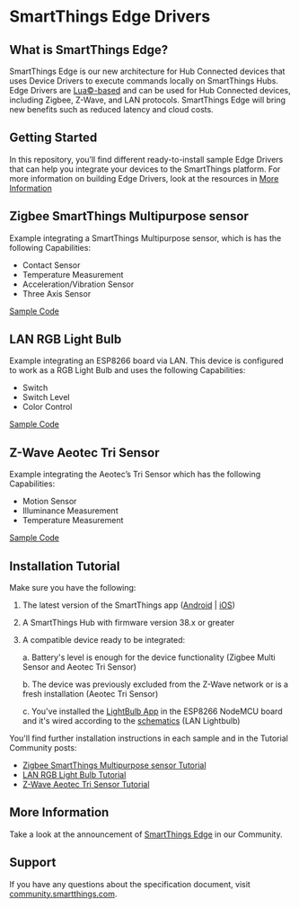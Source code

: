# SmartThings Edge Drivers

## What is SmartThings Edge?
SmartThings Edge is our new architecture for Hub Connected devices that uses Device Drivers to execute commands locally on SmartThings Hubs. Edge Drivers are [Lua©-based](https://www.lua.org/) and can be used for Hub Connected devices, including Zigbee, Z-Wave, and LAN protocols. SmartThings Edge will bring new benefits such as reduced latency and cloud costs.


## Getting Started
In this repository, you’ll find different ready-to-install sample Edge Drivers that can help you integrate your devices to the SmartThings platform.
For more information on building Edge Drivers, look at the resources in [More Information](#More-Information)

## Zigbee SmartThings Multipurpose sensor
Example integrating a SmartThings Multipurpose sensor, which is has the following Capabilities:
 - Contact Sensor
 - Temperature Measurement
 - Acceleration/Vibration Sensor
 - Three Axis Sensor

[Sample Code](https://github.com/SmartThingsDevelopers/DeviceDrivers/blob/main/st-multipurpose-sensor)


## LAN RGB Light Bulb
Example integrating an ESP8266 board via LAN. This device is configured to work as a RGB Light Bulb and uses the following Capabilities:
  - Switch
  - Switch Level
  - Color Control

[Sample Code](https://github.com/SmartThingsDevelopers/DeviceDrivers/blob/main/lightbulb-lan-esp8266)


## Z-Wave Aeotec Tri Sensor
Example integrating the Aeotec’s Tri Sensor which has the following Capabilities:
 - Motion Sensor
 - Illuminance Measurement
 - Temperature Measurement

[Sample Code](https://github.com/SmartThingsDevelopers/DeviceDrivers/blob/main/aeotec-trisensor)

## Installation Tutorial
Make sure you have the following:
1. The latest version of the SmartThings app ([Android](https://play.google.com/store/apps/details?id=com.samsung.android.oneconnect) | [iOS](https://apps.apple.com/us/app/smartthings/id1222822904))
2. A SmartThings Hub with firmware version 38.x or greater
3. A compatible device ready to be integrated:

   a. Battery's level is enough for the device functionality (Zigbee Multi Sensor and Aeotec Tri Sensor)
   
   b. The device was previously excluded from the Z-Wave network or is a fresh installation (Aeotec Tri Sensor)
   
   c. You've installed the [LightBulb App](https://github.com/SmartThingsDevelopers/DeviceDrivers/tree/main/lightbulb-lan-esp8266/app) in the ESP8266 NodeMCU board and it's wired according to the [schematics](https://github.com/SmartThingsDevelopers/DeviceDrivers/tree/main/lightbulb-lan-esp8266/app#schematics) (LAN Lightbulb)

You'll find further installation instructions in each sample and in the Tutorial Community posts:
* [Zigbee SmartThings Multipurpose sensor Tutorial](https://community.smartthings.com/t/creating-drivers-for-zigbee-devices-with-smartthings-edge/229502)
* [LAN RGB Light Bulb Tutorial](https://community.smartthings.com/t/creating-drivers-for-lan-devices-with-smartthings-edge/229501)
* [Z-Wave Aeotec Tri Sensor Tutorial](https://community.smartthings.com/t/creating-drivers-for-zwave-devices-with-smartthings-edge/229503)

## More Information
Take a look at the announcement of [SmartThings Edge](https://community.smartthings.com/t/announcing-smartthings-edge/229555) in our Community.

## Support
If you have any questions about the specification document, visit [community.smartthings.com](community.smartthings.com).
